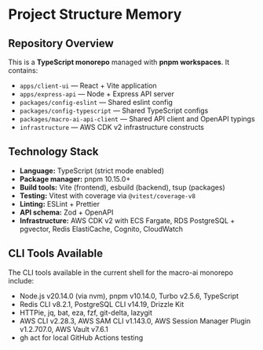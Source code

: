 # Project Structure Memory

## Repository Overview

This is a **TypeScript monorepo** managed with **pnpm workspaces**. It contains:

- `apps/client-ui` — React + Vite application
- `apps/express-api` — Node + Express API server
- `packages/config-eslint` — Shared eslint config
- `packages/config-typescript` — Shared TypeScript configs
- `packages/macro-ai-api-client` — Shared API client and OpenAPI typings
- `infrastructure` — AWS CDK v2 infrastructure constructs

## Technology Stack

- **Language:** TypeScript (strict mode enabled)
- **Package manager:** pnpm 10.15.0+
- **Build tools:** Vite (frontend), esbuild (backend), tsup (packages)
- **Testing:** Vitest with coverage via `@vitest/coverage-v8`
- **Linting:** ESLint + Prettier
- **API schema:** Zod + OpenAPI
- **Infrastructure:** AWS CDK v2 with ECS Fargate, RDS PostgreSQL + pgvector, Redis ElastiCache, Cognito, CloudWatch

## CLI Tools Available

The CLI tools available in the current shell for the macro-ai monorepo include:

- Node.js v20.14.0 (via nvm), pnpm v10.14.0, Turbo v2.5.6, TypeScript
- Redis CLI v8.2.1, PostgreSQL CLI v14.19, Drizzle Kit
- HTTPie, jq, bat, eza, fzf, git-delta, lazygit
- AWS CLI v2.28.3, AWS SAM CLI v1.143.0, AWS Session Manager Plugin v1.2.707.0, AWS Vault v7.6.1
- gh act for local GitHub Actions testing
